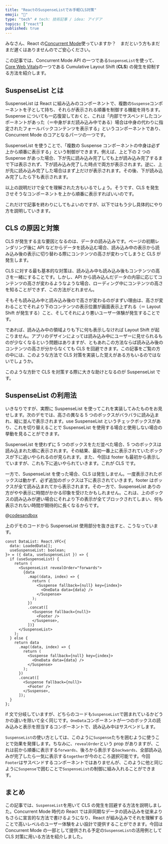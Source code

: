 ```yaml
---
title: "ReactのSuspenseListでお手軽CLS対策"
emoji: "🚸"
type: "tech" # tech: 技術記事 / idea: アイデア
topics: ["react"]
published: true
---
```


みなさん、React の[Concurrent Mode](https://reactjs.org/docs/concurrent-mode-reference.html)使っていますか？　まだという方もまだまだ遅くはありませんのでご安心ください。

この記事では、Concurrent Mode API の一つである`SuspenseList`を使って、[Core Web Vitals](https://web.dev/vitals/)の一つである Cumulative Layout Shift (**CLS**) の発生を抑制する方法を紹介します。

## SuspenseList とは

SuspenseList は React に組み込みのコンポーネントで、複数の`Suspense`コンポーネントを子として持ち、それらが表示される順番を制御する機能を持ちます。Suspense についても一応復習しておくと、これは「内部でサスペンドしたコンポーネントがあった（＝中身がまだ読み込み中である）場合は中身の代わりに指定されたフォールバックコンテンツを表示する」というコンポーネントであり、Concurrent Mode のコアとなるパーツの一つです。

SuspenseList を使うことで、「複数の Suspense コンポーネントの中身は必ず上から順番に表示する」という制御ができます。例えば、上と下の 2 つの Suspense があった場合、下が先に読み込み完了しても上が読み込み完了するまで下は表示されず、下が読み込み完了した時点で両方が表示されます。逆に、上が先に読み込み完了した場合はまず上だけが表示されます。その後、下が読み込み完了したら下も表示されます。

以上の説明だけで全てを理解された方もいるでしょう。そうです、CLS を発生させそうなコンポーネントを上から順番に表示すればいいのです。

これだけで記事を終わりにしてもよいのですが、以下ではもう少し具体的にやり方を説明していきます。

## CLS の原因と対策

CLS が発生する主な要因となるのは、データの読み込みです。ページの初期レンダリング後に API などからデータを読み込む場合、読み込み中の表示から読み込み後の表示に切り替わる際にコンテンツの高さが変わってしまうと CLS が発生します。

CLS に対する最も基本的な対策は、読み込み中も読み込み後もコンテンツの高さを一緒にすることです。しかし、API から読み込んだデータの内容に応じてコンテンツの高さが変わるようなような場合、ローディング中にコンテンツの高さを知ることができず、この方法がとれません。

そもそも読み込み中と読み込み後ので高さが変わるのがまずい理由は、高さが変わることでそれより下のコンテンツの表示位置が画面表示上ずれる（＝ Layout Shift が発生する）こと、そしてそれにより悪いユーザー体験が発生することです。

であれば、読み込み中の領域よりも下に何も表示しなければ Layout Shift が起こりません。アプリのデザインによっては読み込み中にユーザーに見せられるものが少なくなるという問題はありますが、ともあれこの方法ならば読み込み後のコンテンツの高さが分からなくても CLS を回避できます。この記事をご覧の方の中には、このような方法で CLS 対策を実装した覚えがある方もいるのではないでしょうか。

このような方針で CLS を対策する際に大きな助けとなるのが SuspenseList です。

## SuspenseList の利用法

いきなりですが、実際に SuspenseList を使ってこれを実装してみたものをお見せします。次のデモでは、高さの異なる 5 つのボックスがバラバラに読み込まれ、縦に並んで表示されます。use SuspenseList というチェックボックスがあり、これを切り替えることで SuspenseList を使用する場合と使用しない場合の挙動を見ることができます。

SuspenseList を使わずに 5 つのボックスをただ並べた場合、5 つのボックスは読み込まれた順に表示されます。その結果、最初一番上に表示されていたボックスが下に追いやられるのが見られます。また、今回は footer も最初から表示していますが、これも下に追いやられていきます。これが CLS です。

一方で、SuspenseList を使った場合、CLS は発生しません。一度表示されたボックスは動かず、必ず追加のボックスは下に表示されていきます。footer はボックスが全て読み込まれてから表示されます。その一方で、SuspenseList ありの方がやや表示に時間がかかる印象を受けたかもしれません。これは、上のボックスの読み込みが遅い場合にそれより下の表示が全てブロックされてしまい、何も表示されない時間が期待的に長くなるからです。

@[codesandbox](https://codesandbox.io/embed/suspenselist-cls-pdmlm?fontsize=14&hidenavigation=1&theme=dark)

上のデモのコードから SuspenseList 使用部分を抜き出すと、こうなっています。

```tsx
const DataList: React.VFC<{
  data: LoadedData[];
  useSuspenseList: boolean;
}> = ({ data, useSuspenseList }) => {
  if (useSuspenseList) {
    return (
      <SuspenseList revealOrder="forwards">
        {data
          .map((data, index) => {
            return (
              <Suspense fallback={null} key={index}>
                <OneData data={data} />
              </Suspense>
            );
          })
          .concat([
            <Suspense fallback={null}>
              <Footer />
            </Suspense>,
          ])}
      </SuspenseList>
    );
  } else {
    return data
      .map((data, index) => {
        return (
          <Suspense fallback={null} key={index}>
            <OneData data={data} />
          </Suspense>
        );
      })
      .concat([
        <Suspense fallback={null}>
          <Footer />
        </Suspense>,
      ]);
  }
};
```

if 文で分岐していますが、どちらのコードも`SuspenseList`で囲まれているかどうかの違いを除いて全く同じです。`OneData`コンポーネントが一つのボックスの読み込みと表示を担当するコンポーネントで、読み込み中はサスペンドします。

`SuspenseList`の使い方としては、このように`Suspense`たちを囲むように使うことで効果を発揮します。ちなみに、`revealOrder`という prop がありますが、これは前から順番に表示する`forwards`、後ろから表示する`backwards`、全部読み込みが完了したら一気に表示する`together`が今のところ選択可能です。今回`Footer`はサスペンドするコンポーネントではありませんが、このように他と同じように`Suspense`で囲むことで`SuspenseList`の制御に組み入れることができます。

## まとめ

この記事では、`SuspenseList`を用いて CLS の発生を回避する方法を説明しました。Concurrent Mode 時代の React では非同期なデータの読み込みを従来よりもさらに宣言的な方法で書けるようになり、React が組み込みでそれを理解することで高いレベルのユーザー体験をよい設計で提供することができます。今回は Concurrent Mode の一部として提供される予定の`SuspenseList`の活用例として CLS 対策に用いる方法を紹介しました。
